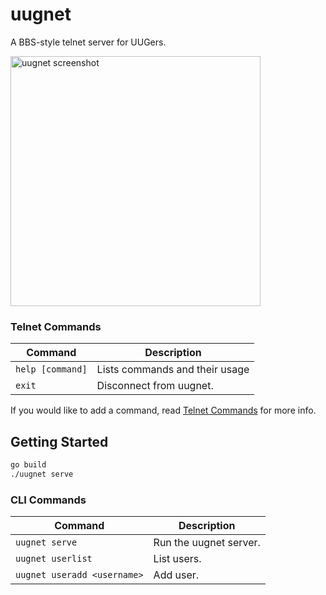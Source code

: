 # uugnet

A BBS-style telnet server for UUGers.

<img src="https://i.ibb.co/rd6MFVk/image.jpg" alt="uugnet screenshot" width="400"/>

### Telnet Commands

| Command          | Description                    |
| ---------------- | ------------------------------ |
| `help [command]` | Lists commands and their usage |
| `exit`           | Disconnect from uugnet.        |

If you would like to add a command, read [Telnet Commands](https://github.com/k4ben/uugnet/tree/master/internal/commands#telnet-commands) for more info.

## Getting Started

```bash
go build
./uugnet serve
```

### CLI Commands

| Command                     | Description            |
| --------------------------- | ---------------------- |
| `uugnet serve`              | Run the uugnet server. |
| `uugnet userlist`           | List users.            |
| `uugnet useradd <username>` | Add user.              |
